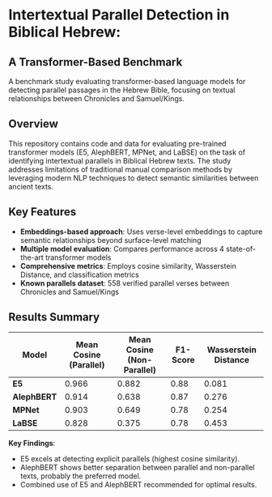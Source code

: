 # Intertextual Parallel Detection in Biblical Hebrew: 
## A Transformer-Based Benchmark

A benchmark study evaluating transformer-based language models for detecting parallel passages in the Hebrew Bible, focusing on textual relationships between Chronicles and Samuel/Kings.

## Overview

This repository contains code and data for evaluating pre-trained transformer models (E5, AlephBERT, MPNet, and LaBSE) on the task of identifying intertextual parallels in Biblical Hebrew texts. The study addresses limitations of traditional manual comparison methods by leveraging modern NLP techniques to detect semantic similarities between ancient texts.

## Key Features

- **Embeddings-based approach**: Uses verse-level embeddings to capture semantic relationships beyond surface-level matching
- **Multiple model evaluation**: Compares performance across 4 state-of-the-art transformer models
- **Comprehensive metrics**: Employs cosine similarity, Wasserstein Distance, and classification metrics
- **Known parallels dataset**: 558 verified parallel verses between Chronicles and Samuel/Kings

## Results Summary

| Model | Mean Cosine (Parallel) | Mean Cosine (Non-Parallel) | F1-Score | Wasserstein Distance |
|-------|------------------------|----------------------------|----------|---------------------|
| **E5** | 0.966 | 0.882 | 0.88 | 0.081 |
| **AlephBERT** | 0.914 | 0.638 | 0.87 | 0.276 |
| **MPNet** | 0.903 | 0.649 | 0.78 | 0.254 |
| **LaBSE** | 0.828 | 0.375 | 0.78 | 0.453 |

**Key Findings**:
- E5 excels at detecting explicit parallels (highest cosine similarity).
- AlephBERT shows better separation between parallel and non-parallel texts, probably the preferred model.
- Combined use of E5 and AlephBERT recommended for optimal results.
